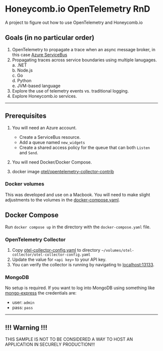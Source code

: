# Honeycomb.io OpenTelemetry RnD

A project to figure out how to use OpenTelemetry and Honeycomb.io

## Goals (in no particular order)

1. OpenTelemetry to propagate a trace when an async message broker, in this case [Azure ServiceBus](https://azure.microsoft.com/en-us/products/service-bus/#overview)
2. Propagating traces across service boundaries using multiple lanugages.  
   a. .NET  
   b. Node.js  
   c. Go  
   d. Python  
   e. JVM-based language  
3. Explore the use of telemetry events vs. traditional logging.
4. Explore Honeycomb.io services.

---

## Prerequisites

1. You will need an Azure account.
    * Create a ServiceBus resource.
    * Add a queue named `new_widgets`
    * Create a shared access policy for the queue that can both `Listen` and `Send`.
  
2. You will need Docker/Docker Compose.
   
3. docker image [otel/opentelemetry-collector-contrib](https://hub.docker.com/r/otel/opentelemetry-collector-contrib)

### Docker volumes

This was developed and use on a Macbook. You will need to make slight adjustments to the volumes in
the [docker-compose.yaml](docker-compose.yaml).

## Docker Compose

Run `docker compose up` in the directory with the `docker-compose.yaml` file.

### OpenTelemetry Collector

1. Copy [otel-collector-config.yaml](otel-collector-config.yaml) to
   directory `~/volumes/otel-collector/otel-collector-config.yaml`
2. Update the value for `<api key>` to your API key.
3. You can verify the collector is running by navigating to [localhost:13133](http://localhost:13133).

### MongoDB

No setup is required. If you want to log into MongoDB using something
like [mongo-express](https://hub.docker.com/_/mongo-express) the credentials are:

* user: `admin`
* pass: `pass`

---

## !!! Warning !!!

THIS SAMPLE IS NOT TO BE CONSIDERED A WAY TO HOST AN APPLICATION IN SECURELY PRODUCTION!!!
